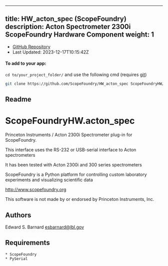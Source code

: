 
---
title: HW_acton_spec (ScopeFoundry)
description: Acton Spectrometer 2300i ScopeFoundry Hardware Component
weight: 1
---
- [GitHub Repository](https://github.com/ScopeFoundry/HW_acton_spec)
- Last Updated: 2023-12-17T10:15:42Z


#### To add to your app:

`cd to/your_project_folder/` and use the following cmd (requires [git](/docs/100_development/20_git/))

```bash
git clone https://github.com/ScopeFoundry/HW_acton_spec ScopeFoundryHW/acton_spec
```


## Readme
ScopeFoundryHW.acton_spec
=====================

Princeton Instruments / Acton 2300i Spectrometer plug-in for ScopeFoundry.

This interface uses the RS-232 or USB-serial interface to Acton spectrometers

It has been tested with Acton 2300i and 300 series spectrometers


ScopeFoundry is a Python platform for controlling custom laboratory 
experiments and visualizing scientific data

<http://www.scopefoundry.org>

This software is not made by or endorsed by Princeton Instruments, Inc.


Authors
----------

Edward S. Barnard <esbarnard@lbl.gov>


Requirements
------------

	* ScopeFoundry
	* PySerial

